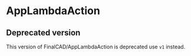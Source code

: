 # AppLambdaAction

## Deprecated version

This version of FinalCAD/AppLambdaAction is deprecated use `v1` instead.
